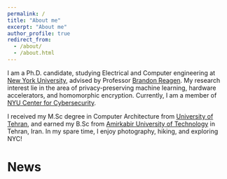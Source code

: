 ```yaml
---
permalink: /
title: "About me"
excerpt: "About me"
author_profile: true
redirect_from: 
  - /about/
  - /about.html
---
```


I am a Ph.D. candidate, studying Electrical and Computer engineering at [New York University](https://engineering.nyu.edu), advised by Professor [Brandon Reagen](https://engineering.nyu.edu/faculty/brandon-reagen). My research interest lie in the area of privacy-preserving machine learning, hardware accelerators, and homomorphic encryption. Currently, I am a member of [NYU Center for Cybersecurity](https://cyber.nyu.edu).

I received my M.Sc degree in Computer Architecture from [University of Tehran](https://ut.ac.ir/en), and earned my B.Sc from [Amirkabir University of Technology](https://ce.aut.ac.ir) in Tehran, Iran. In my spare time, I enjoy photography, hiking, and exploring NYC!
         

News
======
